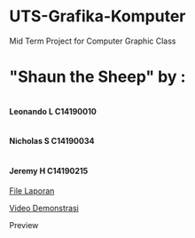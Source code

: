 # UTS-Grafika-Komputer
Mid Term Project for Computer Graphic Class

# "Shaun the Sheep" by :
#### <br>Leonando L C14190010
#### <br>Nicholas S C14190034
#### <br>Jeremy H C14190215

[File Laporan](https://drive.google.com/file/d/1gXqs85wrSWCOwHFn1Zb1aqMXbd_G5Ysh/view?usp=sharing)

[Video Demonstrasi](https://drive.google.com/file/d/1WiiILWKaBXr-kWmxyYwN7OcHRMLUb413/view?usp=sharing)

Preview
